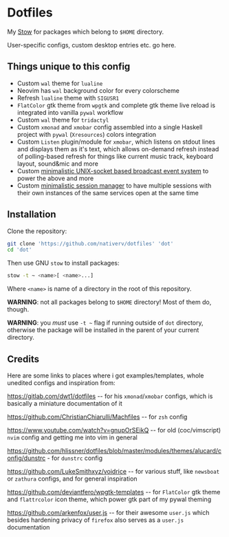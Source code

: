 # Dotfiles

My [Stow](https://www.gnu.org/software/stow/) for packages which belong to `$HOME` directory.

User-specific configs, custom desktop entries etc. go here.

## Things unique to this config

- Custom `wal` theme for `lualine`
- Neovim has `wal` background color for every colorscheme
- Refresh `lualine` theme with `SIGUSR1`
- `FlatColor` gtk theme from `wpgtk` and complete gtk theme live reload is integrated into vanilla `pywal` workflow
- Custom `wal` theme for `tridactyl`
- Custom `xmonad` and `xmobar` config assembled into a single Haskell project with `pywal` (`Xresources`) colors integration
- Custom `Listen` plugin/module for `xmobar`, which listens on stdout lines and displays them as it's text, which allows on-demand refresh instead of polling-based refresh for things like current music track, keyboard layout, sound&mic and more
- Custom [minimalistic UNIX-socket based broadcast event system](https://github.com/nativerv/ev) to power the above and more
- Custom [minimalistic session manager](https://github.com/nativerv/session) to have multiple sessions with their own instances of the same services open at the same time

## Installation

Clone the repository:
```bash
git clone 'https://github.com/nativerv/dotfiles' 'dot'
cd 'dot'
```
Then use GNU `stow` to install packages:
```bash
stow -t ~ <name>[ <name>...]
```
Where `<name>` is name of a directory in the root of this repository.

**WARNING**: not all packages belong to `$HOME` directory! Most of them do, though.

**WARNING**: you *must* use `-t ~` flag if running outside of `dot` directory, otherwise the package will be installed in the parent of your current directory.

## Credits

Here are some links to places where i got examples/templates, whole unedited configs and inspiration from:

<https://gitlab.com/dwt1/dotfiles> -- for his `xmonad`/`xmobar` configs, which is basically a miniature documentation of it

<https://github.com/ChristianChiarulli/Machfiles> -- for `zsh` config

<https://www.youtube.com/watch?v=gnupOrSEikQ> -- for old (coc/vimscript) `nvim` config and getting me into vim in general

<https://github.com/hlissner/dotfiles/blob/master/modules/themes/alucard/config/dunstrc> - for `dunstrc` config

<https://github.com/LukeSmithxyz/voidrice> -- for various stuff, like `newsboat` or `zathura` configs, and for general inspiration

<https://github.com/deviantfero/wpgtk-templates> -- for `FlatColor` gtk theme and `flattrcolor` icon theme, which power gtk part of my pywal theming

<https://github.com/arkenfox/user.js> -- for their awesome `user.js` which besides hardening
privacy of `firefox` also serves as a `user.js` documentation

